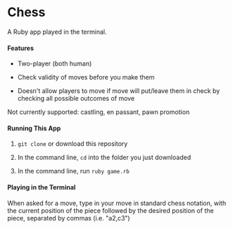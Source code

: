 Chess
=====

A Ruby app played in the terminal.

#### Features

* Two-player (both human)

* Check validity of moves before you make them

* Doesn't allow players to move if move will put/leave them in check by checking all possible outcomes of move

Not currently supported: castling, en passant, pawn promotion

#### Running This App

1. `git clone` or download this repository

2. In the command line, `cd` into the folder you just downloaded

3. In the command line, run `ruby game.rb`

#### Playing in the Terminal

When asked for a move, type in your move in standard chess notation, with the current position of the piece followed by the 
desired position of the piece, separated by commas (i.e. "a2,c3")
